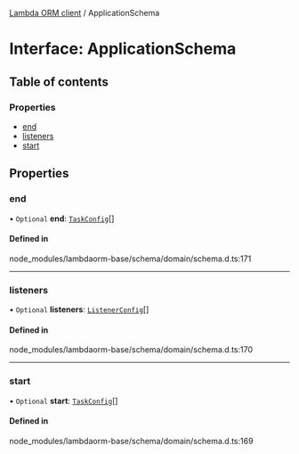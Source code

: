 [Lambda ORM client](../README.md) / ApplicationSchema

# Interface: ApplicationSchema

## Table of contents

### Properties

- [end](ApplicationSchema.md#end)
- [listeners](ApplicationSchema.md#listeners)
- [start](ApplicationSchema.md#start)

## Properties

### end

• `Optional` **end**: [`TaskConfig`](TaskConfig.md)[]

#### Defined in

node_modules/lambdaorm-base/schema/domain/schema.d.ts:171

___

### listeners

• `Optional` **listeners**: [`ListenerConfig`](ListenerConfig.md)[]

#### Defined in

node_modules/lambdaorm-base/schema/domain/schema.d.ts:170

___

### start

• `Optional` **start**: [`TaskConfig`](TaskConfig.md)[]

#### Defined in

node_modules/lambdaorm-base/schema/domain/schema.d.ts:169
